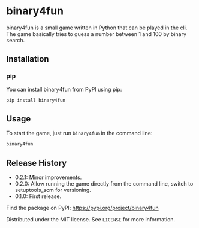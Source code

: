 # binary4fun

binary4fun is a small game written in Python that can be played in the cli. The game basically tries to guess a number between 1 and 100 by binary search.

## Installation

### pip

You can install binary4fun from PyPI using pip:

```bash
pip install binary4fun
```

## Usage

To start the game, just run `binary4fun` in the command line:

```bash
binary4fun
```

## Release History

* 0.2.1: Minor improvements.
* 0.2.0: Allow running the game directly from the command line, switch to setuptools_scm for versioning.
* 0.1.0: First release.

Find the package on PyPI: <https://pypi.org/project/binary4fun>

Distributed under the MIT license. See ``LICENSE`` for more information.
